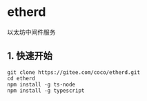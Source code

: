 # etherd
以太坊中间件服务

## 1. 快速开始
```
git clone https://gitee.com/coco/etherd.git
cd etherd
npm install -g ts-node
npm install -g typescript
```